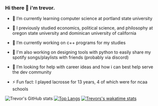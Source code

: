 ### Hi there 👋 i'm trevor.

- 🌱 I’m currently learning computer science at portland state university
- 🌱 I previously studied economics, political science, and philosophy at oregon state university and dominican university of california
- 🔭 I’m currently working on c++ programs for my studies
- 🔭 I'm also working on designing tools with python to easily share my spotify songs/playlists with friends (probably via discord)
- 🤔 I’m looking for help with career ideas and how i can best help serve the dev community

- ⚡ Fun fact: I played lacrosse for 13 years, 4 of which were for ncaa schools

![Trevor's GitHub stats](https://github-readme-stats.vercel.app/api?username=tagarner25&count_private=true&theme=vue-dark&show_icons=true)
[![Top Langs](https://github-readme-stats.vercel.app/api/top-langs/?username=tagarner25&theme=vue-dark)](https://github.com/tagarner25/github-readme-stats)
[![Trevors's wakatime stats](https://github-readme-stats.vercel.app/api/wakatime?username=tagarner25)](https://github.com/tagarner25/github-readme-stats)



<!--
**TAGarner25/TAGarner25** is a ✨ _special_ ✨ repository because its `README.md` (this file) appears on your GitHub profile.

Here are some ideas to get you started:

- 🔭 I’m currently working on ...
- 🌱 I’m currently learning computer science at Portland State University
- 👯 I’m looking to collaborate on ...
- 🤔 I’m looking for help with ...
- 💬 Ask me about ...
- 📫 How to reach me: ...
- 😄 Pronouns: ...
- ⚡ Fun fact: I played lacrosse for 4 years at the NCAA level 
-->
